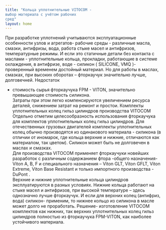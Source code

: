 ```yaml
---
title: "Кольца уплотнительные VITOCOM -
выбор материала с учётом рабочих
сред"
layout: home
---
```


При разработке уплотнений учитываются эксплуатационные
особенности узлов и агрегатов- рабочие среды - различные масла,
смазки, антифризы, вода, работа стыке масел и антифризов,
температурные режимы. И если это статичные детали без контакта с
маслами - уплотнительные кольца, прокладки, работающие в системе
охлаждения, в антифризе, воде - силикон (
SILICONE, VMQ )- проверенный временем достойный материал. Но для
работы в маслах, смазках, при высоких оборотах – фторкаучук
значительно лучше, долговечней. Недостаток
- стоимость сырья фторкаучука FPM - VITON, значительно
превышающее стоимость силикона.\
Затраты при этом легко компенсируются увеличением ресурса деталей,
снижением затрат на ремонт и простои.
Комплекты уплотнительных колец гильз цилиндров
производства VITOCOM
Отдельно отметим целесообразность использования фторкаучука для
комплектов уплотнительных колец гильз цилиндров. Для
отечественных грузовых двигателей комплекты уплотнительных
колец обычно производятся из одинакового материала - силикона (в
отличии от иномарок, где кольца верхние и нижние, отличаются как
материалом, так цветом). Силикон может быть не
долговечен в маслах и смазках.\
Для производства VITOCOM применяет фторкаучуки новейших
разработок с различным содержанием фтора -общего назначения-Viton
A, B, F и специального назначения – Viton GLT, Viton GFLT, Viton
Extreme, Viton Base Resistant и только импортного производства -
DuPont .\
Верхние и нижние уплотнительные кольца цилиндров эксплуатируются
в разных условиях. Нижние кольца работают на стыке масел и
антифризов, при высокой температуре –
здесь однозначно лучше фторкаучук. И если для верхних колец
(антифриз, вода) силикон- применим, то нижнее кольцо из силикона в масле может долго не проработать.
Решение- изготовление VITOCOM комплектов как нижних, так
верхних уплотнительных колец гильз цилиндров полностью из
фторкаучука FPM-VITON, как наиболее устойчивого материала.